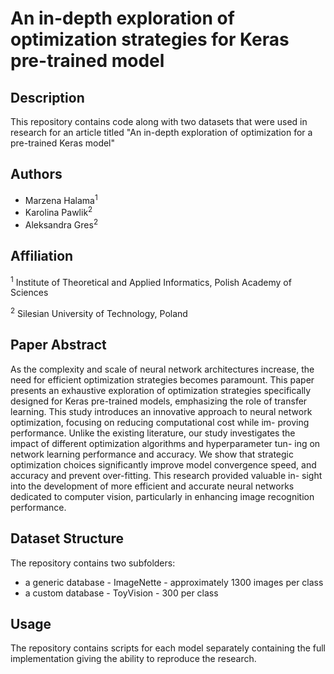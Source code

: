 # An in-depth exploration of optimization strategies for Keras pre-trained model

## Description
This repository contains code along with two datasets that were used in research for an article titled "An in-depth exploration of optimization
for a pre-trained Keras model" 

## Authors
- Marzena Halama<sup>1</sup>
- Karolina Pawlik<sup>2</sup>
- Aleksandra Gres<sup>2</sup>

## Affiliation
<sup>1</sup> Institute of Theoretical and Applied Informatics, Polish Academy of Sciences

<sup>2</sup> Silesian University of Technology, Poland

## Paper Abstract
As the complexity and scale of neural network architectures
increase, the need for efficient optimization strategies becomes paramount.
This paper presents an exhaustive exploration of optimization strategies
specifically designed for Keras pre-trained models, emphasizing the role of
transfer learning. This study introduces an innovative approach to neural
network optimization, focusing on reducing computational cost while im-
proving performance. Unlike the existing literature, our study investigates
the impact of different optimization algorithms and hyperparameter tun-
ing on network learning performance and accuracy. We show that strategic
optimization choices significantly improve model convergence speed, and
accuracy and prevent over-fitting. This research provided valuable in-
sight into the development of more efficient and accurate neural networks
dedicated to computer vision, particularly in enhancing image recognition
performance.

## Dataset Structure
The repository contains two subfolders:

- a generic database - ImageNette - approximately 1300 images per class
- a custom database - ToyVision - 300 per class


## Usage
The repository contains scripts for each model separately containing the full implementation giving the ability to reproduce the research.

